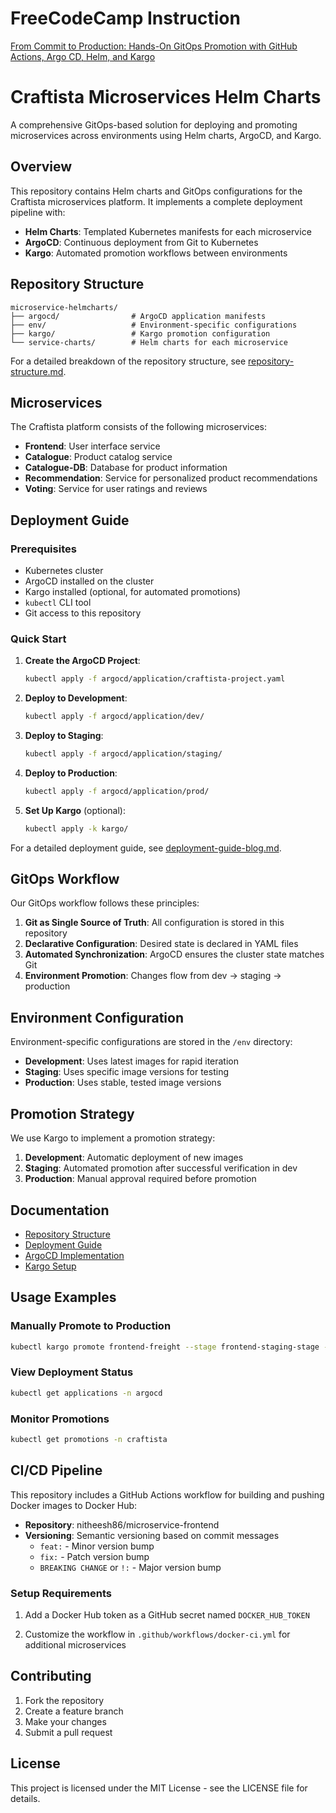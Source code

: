 # FreeCodeCamp Instruction
[From Commit to Production: Hands-On GitOps Promotion with GitHub Actions, Argo CD, Helm, and Kargo](https://www.freecodecamp.org/news/from-commit-to-production-hands-on-gitops-promotion-with-github-actions-argo-cd-helm-and-kargo/)

# Craftista Microservices Helm Charts

A comprehensive GitOps-based solution for deploying and promoting microservices across environments using Helm charts, ArgoCD, and Kargo.

## Overview

This repository contains Helm charts and GitOps configurations for the Craftista microservices platform. It implements a complete deployment pipeline with:

- **Helm Charts**: Templated Kubernetes manifests for each microservice
- **ArgoCD**: Continuous deployment from Git to Kubernetes
- **Kargo**: Automated promotion workflows between environments

## Repository Structure

```
microservice-helmcharts/
├── argocd/                # ArgoCD application manifests
├── env/                   # Environment-specific configurations
├── kargo/                 # Kargo promotion configuration
└── service-charts/        # Helm charts for each microservice
```

For a detailed breakdown of the repository structure, see [repository-structure.md](argocd/repository-structure.md).

## Microservices

The Craftista platform consists of the following microservices:

- **Frontend**: User interface service
- **Catalogue**: Product catalog service
- **Catalogue-DB**: Database for product information
- **Recommendation**: Service for personalized product recommendations
- **Voting**: Service for user ratings and reviews

## Deployment Guide

### Prerequisites

- Kubernetes cluster
- ArgoCD installed on the cluster
- Kargo installed (optional, for automated promotions)
- `kubectl` CLI tool
- Git access to this repository

### Quick Start

1. **Create the ArgoCD Project**:
   ```bash
   kubectl apply -f argocd/application/craftista-project.yaml
   ```

2. **Deploy to Development**:
   ```bash
   kubectl apply -f argocd/application/dev/
   ```

3. **Deploy to Staging**:
   ```bash
   kubectl apply -f argocd/application/staging/
   ```

4. **Deploy to Production**:
   ```bash
   kubectl apply -f argocd/application/prod/
   ```

5. **Set Up Kargo** (optional):
   ```bash
   kubectl apply -k kargo/
   ```

For a detailed deployment guide, see [deployment-guide-blog.md](argocd/deployment-guide-blog.md).

## GitOps Workflow

Our GitOps workflow follows these principles:

1. **Git as Single Source of Truth**: All configuration is stored in this repository
2. **Declarative Configuration**: Desired state is declared in YAML files
3. **Automated Synchronization**: ArgoCD ensures the cluster state matches Git
4. **Environment Promotion**: Changes flow from dev → staging → production

## Environment Configuration

Environment-specific configurations are stored in the `/env` directory:

- **Development**: Uses latest images for rapid iteration
- **Staging**: Uses specific image versions for testing
- **Production**: Uses stable, tested image versions

## Promotion Strategy

We use Kargo to implement a promotion strategy:

1. **Development**: Automatic deployment of new images
2. **Staging**: Automated promotion after successful verification in dev
3. **Production**: Manual approval required before promotion

## Documentation

- [Repository Structure](argocd/repository-structure.md)
- [Deployment Guide](argocd/deployment-guide-blog.md)
- [ArgoCD Implementation](argocd/blog-post.md)
- [Kargo Setup](kargo/README.md)

## Usage Examples

### Manually Promote to Production

```bash
kubectl kargo promote frontend-freight --stage frontend-staging-stage --to-stage frontend-prod-stage -n craftista
```

### View Deployment Status

```bash
kubectl get applications -n argocd
```

### Monitor Promotions

```bash
kubectl get promotions -n craftista
```

## CI/CD Pipeline

This repository includes a GitHub Actions workflow for building and pushing Docker images to Docker Hub:

- **Repository**: nitheesh86/microservice-frontend
- **Versioning**: Semantic versioning based on commit messages
  - `feat:` - Minor version bump
  - `fix:` - Patch version bump
  - `BREAKING CHANGE` or `!:` - Major version bump

### Setup Requirements

1. Add a Docker Hub token as a GitHub secret named `DOCKER_HUB_TOKEN`

2. Customize the workflow in `.github/workflows/docker-ci.yml` for additional microservices

## Contributing

1. Fork the repository
2. Create a feature branch
3. Make your changes
4. Submit a pull request

## License

This project is licensed under the MIT License - see the LICENSE file for details.

